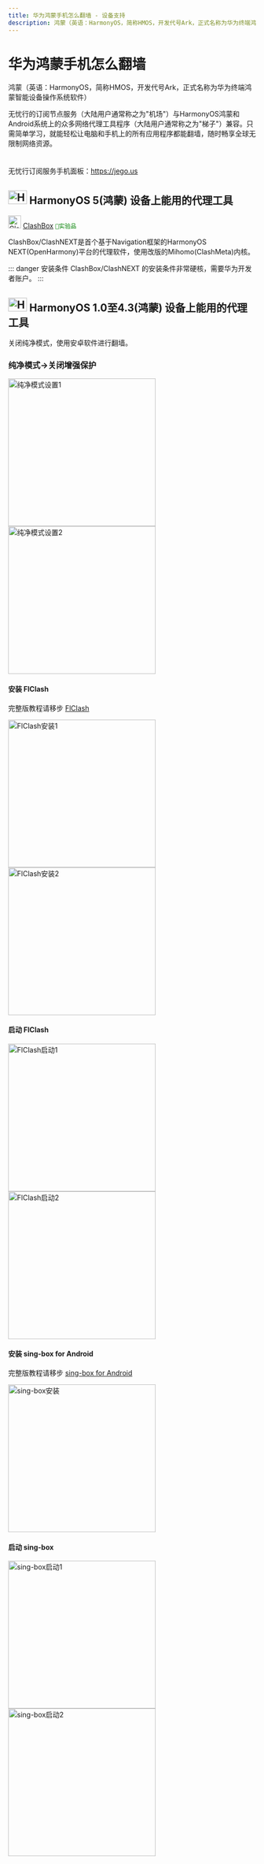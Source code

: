```yaml
---
title: 华为鸿蒙手机怎么翻墙 - 设备支持
description: 鸿蒙（英语：HarmonyOS，简称HMOS，开发代号Ark，正式名称为华为终端鸿蒙智能设备操作系统软件）
---
```


# 华为鸿蒙手机怎么翻墙

鸿蒙（英语：HarmonyOS，简称HMOS，开发代号Ark，正式名称为华为终端鸿蒙智能设备操作系统软件）

无忧行的订阅节点服务（大陆用户通常称之为"机场"）与HarmonyOS鸿蒙和Android系统上的众多网络代理工具程序（大陆用户通常称之为"梯子"）兼容。只需简单学习，就能轻松让电脑和手机上的所有应用程序都能翻墙，随时畅享全球无限制网络资源。

<div class="tip custom-block" style="padding-top: 8px">

无忧行订阅服务手机面板：<https://jego.us>

</div>

## <img src="/images/image_spaces_2FtaiByLw8cj0IZKJTlaiM_2Fuploads_2FhUBqYs4CpmMcueAi690m_2FHMOS_Logo_Icon_1.svg" width="38" height="28" alt="HarmonyOS图标"> HarmonyOS 5(鸿蒙) 设备上能用的代理工具

<img src="/images/clashbox-logo.png" width="26" height="26" alt="ClashBox图标"> [ClashBox](/tool/clashbox) <span style="color:green;">`🧪实验品`</span>

ClashBox/ClashNEXT是首个基于Navigation框架的HarmonyOS NEXT(OpenHarmony)平台的代理软件，使用改版的Mihomo(ClashMeta)内核。

::: danger 安装条件
ClashBox/ClashNEXT 的安装条件非常硬核，需要华为开发者账户。
:::

## <img src="/images/image_spaces_2FtaiByLw8cj0IZKJTlaiM_2Fuploads_2FhUBqYs4CpmMcueAi690m_2FHMOS_Logo_Icon_1.svg" width="38" height="28" alt="HarmonyOS图标"> HarmonyOS 1.0至4.3(鸿蒙) 设备上能用的代理工具

关闭纯净模式，使用安卓软件进行翻墙。

### 纯净模式->关闭增强保护

<img src="/images/image_spaces_2FtaiByLw8cj0IZKJTlaiM_2Fuploads_2FlOmPh9FmJQxTo1pm8Jsv_2FScreenshot_20250728_172057_com_android_settings_3.jpg" alt="纯净模式设置1" width="300"> <img src="/images/image_spaces_2FtaiByLw8cj0IZKJTlaiM_2Fuploads_2FDveGgHccNfs6rbpP0MDI_2FScreenshot_20250728_172103_com_huawei_security_privacycenter_1.jpg" alt="纯净模式设置2" width="300">

#### 安装 FlClash

完整版教程请移步 [FlClash](/tool/flclash)

<img src="/images/image_spaces_2FtaiByLw8cj0IZKJTlaiM_2Fuploads_2FvB9dTjQXfG9lDK06rDTM_2FScreenshot_20250728_172648_com_huawei_appmarket_2.jpg" alt="FlClash安装1" width="300"> <img src="/images/image_spaces_2FtaiByLw8cj0IZKJTlaiM_2Fuploads_2FVEv5M4JTvd9MvEupS01U_2FScreenshot_20250728_172334_com_huawei_appmarket_3.jpg" alt="FlClash安装2" width="300">

#### 启动 FlClash

<img src="/images/image_spaces_2FtaiByLw8cj0IZKJTlaiM_2Fuploads_2Ff2xMTCJIx7S7NuKXWdir_2FScreenshot_20250728_173020_com_android_vpndialogs_1.jpg" alt="FlClash启动1" width="300"> <img src="/images/image_spaces_2FtaiByLw8cj0IZKJTlaiM_2Fuploads_2FyvqWWA3WTAf2uBGdMeYD_2FScreenshot_20250728_173808_com_follow_clash_2.jpg" alt="FlClash启动2" width="300">

#### 安装 sing-box for Android

完整版教程请移步 [sing-box for Android](/tool/sing-boxforandroid)

<img src="/images/image_spaces_2FtaiByLw8cj0IZKJTlaiM_2Fuploads_2FyKRacwkMLGa4MTyzkLKF_2FScreenshot_20250728_173345_com_huawei_appmarket_3.jpg" alt="sing-box安装" width="300">

#### 启动 sing-box

<img src="/images/image_spaces_2FtaiByLw8cj0IZKJTlaiM_2Fuploads_2FBQfwN7xlCao01P3bCfBM_2FScreenshot_20250728_173617_com_android_vpndialogs_1.jpg" alt="sing-box启动1" width="300"> <img src="/images/image_spaces_2FtaiByLw8cj0IZKJTlaiM_2Fuploads_2Fq5glu31ZimAgjcxXLi5E_2FScreenshot_20250728_173755_io_nekohasekai_sfa_2.jpg" alt="sing-box启动2" width="300">
